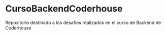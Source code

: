 # CursoBackendCoderhouse
Repositorio destinado a los desafios realizados en el curso de Backend de Coderhouse
